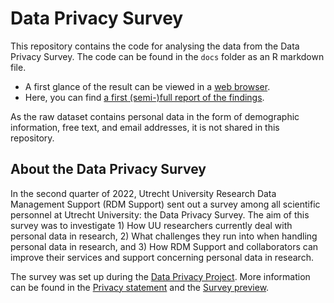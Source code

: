 # Data Privacy Survey

This repository contains the code for analysing the data from the Data Privacy Survey. The code can be found in the `docs` folder as an R markdown file.

- A first glance of the result can be viewed in a <a href="docs/survey-first-glance.html" target="_blank">web browser</a>.
- Here, you can find <a href = "docs/data-privacy-survey-report-v0.1.html" target = "_blank">a first (semi-)full report of the findings</a>.

As the raw dataset contains personal data in the form of demographic information, free text, and email addresses, it is not shared in this repository.

## About the Data Privacy Survey
In the second quarter of 2022, Utrecht University Research Data Management Support (RDM Support) sent out a survey among all scientific personnel at Utrecht University: the Data Privacy Survey. The aim of this survey was to investigate 1) How UU researchers currently deal with personal data in research, 2) What challenges they run into when handling personal data in research, and 3) How RDM Support and collaborators can improve their services and support concerning personal data in research.

The survey was set up during the <a href="https://utrechtuniversity.github.io/dataprivacyproject" target="_blank">Data Privacy Project</a>. More information can be found in the <a href="https://utrechtuniversity.github.io/dataprivacyproject/assets/docs/survey-privacy-statement.pdf" target="_blank">Privacy statement</a> and the <a href="https://utrechtuniversity.github.io/dataprivacyproject/assets/docs/survey-questions-qualtrics.pdf" target="_blank">Survey preview</a>.